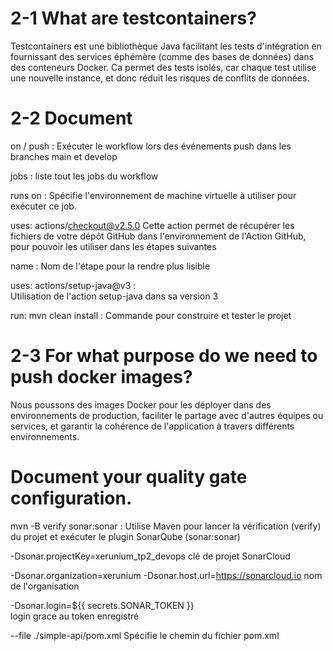 # 2-1 What are testcontainers?

Testcontainers est une bibliothèque Java facilitant les tests d'intégration en 
fournissant des services éphémère (comme des bases de données) dans 
des conteneurs Docker. Ca permet des tests isolés, 
car chaque test utilise une nouvelle instance, et donc réduit les risques de conflits de données.

# 2-2 Document 
on / push : 
Exécuter le workflow lors des événements push dans les branches main et develop

jobs : 
liste tout les jobs du workflow

runs on : 
Spécifie l'environnement de machine virtuelle à utiliser pour exécuter ce job.

uses: actions/checkout@v2.5.0
Cette action permet de récupérer les fichiers de votre dépôt GitHub
dans l'environnement de l'Action GitHub, pour pouvoir les utiliser dans les étapes suivantes

name :
Nom de l'étape pour la rendre plus lisible

uses: actions/setup-java@v3 :  
Utilisation de l'action setup-java dans sa version 3

run: mvn clean install : 
Commande pour construire et tester le projet

# 2-3 For what purpose do we need to push docker images?

Nous poussons des images Docker pour les déployer dans des environnements de 
production, faciliter le partage avec d'autres équipes ou services, et garantir 
la cohérence de l'application à travers différents environnements.

# Document your quality gate configuration.

mvn -B verify sonar:sonar :
Utilise Maven pour lancer la vérification (verify) du projet et exécuter le plugin SonarQube (sonar:sonar)

-Dsonar.projectKey=xerunium_tp2_devops 
clé de projet SonarCloud

-Dsonar.organization=xerunium -Dsonar.host.url=https://sonarcloud.io
nom de l'organisation

-Dsonar.login=${{ secrets.SONAR_TOKEN }}  
login grace au token enregistré

--file ./simple-api/pom.xml
Spécifie le chemin du fichier pom.xml